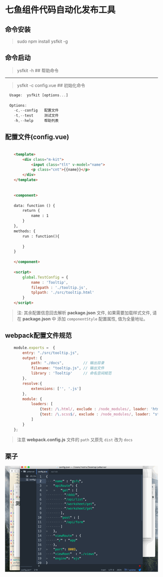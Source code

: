 # 七鱼组件代码自动化发布工具

## 命令安装
> sudo npm install ysfkit -g


## 命令启动
> ysfkit -h   ## 帮助命令

-----
> ysfkit -c config.vue    ## 初始化命令


```javascript
  Usage:  ysfkit [options...]

  Options:
    -c,--config   配置文件
    -t,--test     测试文件
    -h,--help     帮助列表
```

## 配置文件(config.vue)

```html

    <template>
        <div class="m-kit">
            <input class="tlt" v-model="name">
            <p class="cnt">{{name}}</p>
        </div>
    </template>


    <component>

    data: function () {
        return {
            name : 1
        }
    },
    methods: {
        run : function(){

        }
    }

    </component>

    <script>
        global.TestConfig = {
            name : 'Tooltip',
            filepath : './tooltip.js',
            tplpath: './src/tooltip.html'
        }
    </script>

```
> 注: 其余配置信息回去解析 **package.json** 文件, 如果需要加载样式文件, 请在 **package.json** 中
添加 `componentStyle` 配置属性, 值为全量地址。

## webpack配置文件规范

```javascript
    module.exports =  {
        entry: "./src/tooltip.js",
        output: {
            path: "./docs",         // 输出目录
            filename: "tooltip.js", // 输出文件
    		library : 'Tooltip'     // 命名空间规范
        },
        resolve:{
            extensions: ['', '.js']
        },
        module: {
            loaders: [
                {test: /\.html/, exclude : /node_modules/, loader: 'html'},
    			{test: /\.scss$/, exclude : /node_modules/, loader: "style!css!sass" }
            ]
        }
    };
```

> 注意 **webpack.config.js** 文件的 `path` 又原先 `dist` 改为 `docs`

## 栗子

![七鱼组件代码自动化发布工具](./res/ysfkit.gif)

